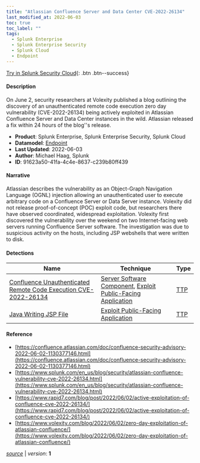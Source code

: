 ```yaml
---
title: "Atlassian Confluence Server and Data Center CVE-2022-26134"
last_modified_at: 2022-06-03
toc: true
toc_label: ""
tags:
  - Splunk Enterprise
  - Splunk Enterprise Security
  - Splunk Cloud
  - Endpoint
---
```


[Try in Splunk Security Cloud](https://www.splunk.com/en_us/cyber-security.html){: .btn .btn--success}

#### Description

On June 2, security researchers at Volexity published a blog outlining the discovery of an unauthenticated remote code execution zero day vulnerability (CVE-2022-26134) being actively exploited in Atlassian Confluence Server and Data Center instances in the wild. Atlassian released a fix within 24 hours of the blog''s release.

- **Product**: Splunk Enterprise, Splunk Enterprise Security, Splunk Cloud
- **Datamodel**: [Endpoint](https://docs.splunk.com/Documentation/CIM/latest/User/Endpoint)
- **Last Updated**: 2022-06-03
- **Author**: Michael Haag, Splunk
- **ID**: 91623a50-41fa-4c4e-8637-c239b80ff439

#### Narrative

Atlassian describes the vulnerability as an Object-Graph Navigation Language (OGNL) injection allowing an unauthenticated user to execute arbitrary code on a Confluence Server or Data Server instance. Volexity did not release proof-of-concept (POC) exploit code, but researchers there have observed coordinated, widespread exploitation. Volexity first discovered the vulnerability over the weekend on two Internet-facing web servers running Confluence Server software. The investigation was due to suspicious activity on the hosts, including JSP webshells that were written to disk.

#### Detections

| Name        | Technique   | Type         |
| ----------- | ----------- |--------------|
| [Confluence Unauthenticated Remote Code Execution CVE-2022-26134](/web/fcf4bd3f-a79f-4b7a-83bf-2692d60b859c/) | [Server Software Component](/tags/#server-software-component), [Exploit Public-Facing Application](/tags/#exploit-public-facing-application) | [TTP](https://github.com/splunk/security_content/wiki/Detection-Analytic-Types) |
| [Java Writing JSP File](/endpoint/eb65619c-4f8d-4383-a975-d352765d344b/) | [Exploit Public-Facing Application](/tags/#exploit-public-facing-application) | [TTP](https://github.com/splunk/security_content/wiki/Detection-Analytic-Types) |

#### Reference

* [https://confluence.atlassian.com/doc/confluence-security-advisory-2022-06-02-1130377146.html](https://confluence.atlassian.com/doc/confluence-security-advisory-2022-06-02-1130377146.html)
* [https://www.splunk.com/en_us/blog/security/atlassian-confluence-vulnerability-cve-2022-26134.html](https://www.splunk.com/en_us/blog/security/atlassian-confluence-vulnerability-cve-2022-26134.html)
* [https://www.rapid7.com/blog/post/2022/06/02/active-exploitation-of-confluence-cve-2022-26134/](https://www.rapid7.com/blog/post/2022/06/02/active-exploitation-of-confluence-cve-2022-26134/)
* [https://www.volexity.com/blog/2022/06/02/zero-day-exploitation-of-atlassian-confluence/](https://www.volexity.com/blog/2022/06/02/zero-day-exploitation-of-atlassian-confluence/)



[*source*](https://github.com/splunk/security_content/tree/develop/stories/atlassian_confluence_server_and_data_center_cve_2022_26134.yml) \| *version*: **1**